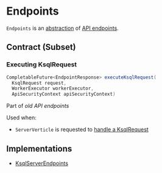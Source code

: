 # Endpoints

`Endpoints` is an [abstraction](#contract) of [API endpoints](#implementations).

## Contract (Subset)

### <span id="executeKsqlRequest"> Executing KsqlRequest

```java
CompletableFuture<EndpointResponse> executeKsqlRequest(
  KsqlRequest request,
  WorkerExecutor workerExecutor,
  ApiSecurityContext apiSecurityContext)
```

Part of _old API endpoints_

Used when:

* `ServerVerticle` is requested to [handle a KsqlRequest](ServerVerticle.md#handleKsqlRequest)

## Implementations

* [KsqlServerEndpoints](../rest/KsqlServerEndpoints.md)
